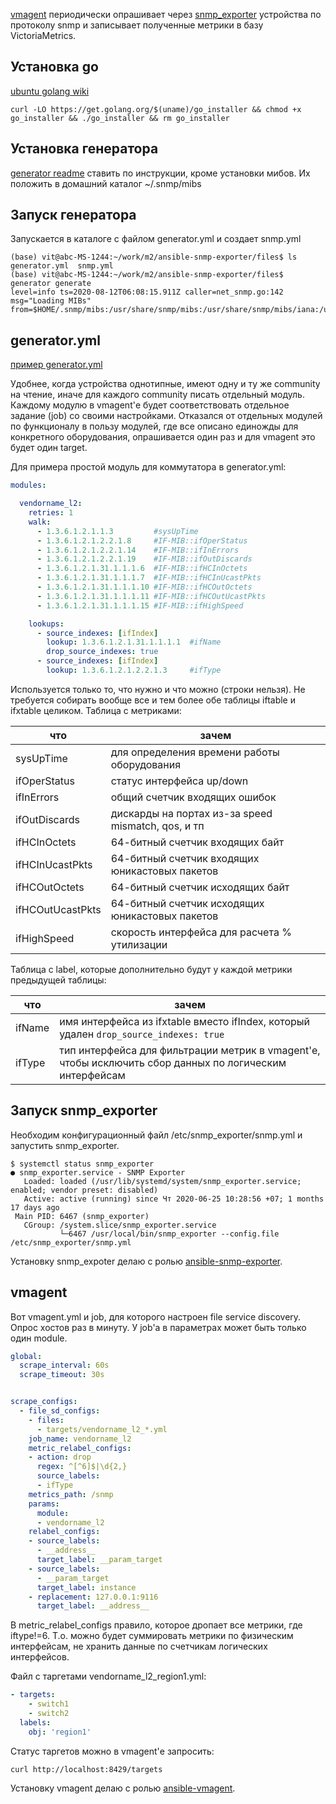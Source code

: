 [vmagent](https://victoriametrics.github.io/) периодически опрашивает через [snmp_exporter](https://github.com/prometheus/snmp_exporter)
устройства по протоколу snmp и записывает полученные метрики в базу VictoriaMetrics.


## Установка go

[ubuntu golang wiki](https://github.com/golang/go/wiki/Ubuntu)
```text
curl -LO https://get.golang.org/$(uname)/go_installer && chmod +x go_installer && ./go_installer && rm go_installer
```

## Установка генератора

[generator readme](https://github.com/prometheus/snmp_exporter/tree/master/generator) ставить по инструкции, кроме установки мибов.
Их положить в домашний каталог ~/.snmp/mibs

## Запуск генератора

Запускается в каталоге с файлом generator.yml и создает snmp.yml
```text
(base) vit@abc-MS-1244:~/work/m2/ansible-snmp-exporter/files$ ls
generator.yml  snmp.yml
(base) vit@abc-MS-1244:~/work/m2/ansible-snmp-exporter/files$ generator generate
level=info ts=2020-08-12T06:08:15.911Z caller=net_snmp.go:142 msg="Loading MIBs" from=$HOME/.snmp/mibs:/usr/share/snmp/mibs:/usr/share/snmp/mibs/iana:/usr/share/snmp/mibs/ietf:/usr/share/mibs/site:/usr/share/snmp/mibs:/usr/share/mibs/iana:/usr/share/mibs/ietf:/usr/share/mibs/netsnmp
```

## generator.yml

[пример generator.yml](https://github.com/prometheus/snmp_exporter/blob/master/generator/generator.yml)

Удобнее, когда устройства однотипные, имеют одну и ту же community на чтение, иначе для каждого community писать отдельный модуль.
Каждому модулю в vmagent'е будет соответствовать отдельное задание (job) со своими настройками.
Отказался от отдельных модулей по функционалу в пользу модулей, где все описано единожды для конкретного оборудования, опрашивается один раз и для vmagent это будет один target.

Для примера простой модуль для коммутатора в generator.yml:
```yaml
modules:

  vendorname_l2:
    retries: 1
    walk:
      - 1.3.6.1.2.1.1.3         #sysUpTime
      - 1.3.6.1.2.1.2.2.1.8     #IF-MIB::ifOperStatus
      - 1.3.6.1.2.1.2.2.1.14    #IF-MIB::ifInErrors
      - 1.3.6.1.2.1.2.2.1.19    #IF-MIB::ifOutDiscards
      - 1.3.6.1.2.1.31.1.1.1.6  #IF-MIB::ifHCInOctets
      - 1.3.6.1.2.1.31.1.1.1.7  #IF-MIB::ifHCInUcastPkts
      - 1.3.6.1.2.1.31.1.1.1.10 #IF-MIB::ifHCOutOctets
      - 1.3.6.1.2.1.31.1.1.1.11 #IF-MIB::ifHCOutUcastPkts
      - 1.3.6.1.2.1.31.1.1.1.15 #IF-MIB::ifHighSpeed

    lookups:
      - source_indexes: [ifIndex]
        lookup: 1.3.6.1.2.1.31.1.1.1.1  #ifName
        drop_source_indexes: true
      - source_indexes: [ifIndex]
        lookup: 1.3.6.1.2.1.2.2.1.3     #ifType
```

Используется только то, что нужно и что можно (строки нельзя). Не требуется собирать вообще все и тем более обе таблицы iftable и ifxtable целиком.
Таблица с метриками:

что | зачем
---|---
sysUpTime | для определения времени работы оборудования
ifOperStatus | статус интерфейса up/down
ifInErrors | общий счетчик входящих ошибок
ifOutDiscards | дискарды на портах из-за speed mismatch, qos, и тп
ifHCInOctets | 64-битный счетчик входящих байт
ifHCInUcastPkts | 64-битный счетчик входящих юникастовых пакетов
ifHCOutOctets | 64-битный счетчик исходящих байт
ifHCOutUcastPkts | 64-битный счетчик исходящих юникастовых пакетов
ifHighSpeed | скорость интерфейса для расчета % утилизации

Таблица с label, которые дополнительно будут у каждой метрики предыдущей таблицы:

что | зачем
---|---
ifName | имя интерфейса из ifxtable вместо ifIndex, который удален `drop_source_indexes: true`
ifType | тип интерфейса для фильтрации метрик в vmagent'е, чтобы исключить сбор данных по логическим интерфейсам

## Запуск snmp_exporter

Необходим конфигурационный файл /etc/snmp_exporter/snmp.yml и запустить snmp_exporter.

```text
$ systemctl status snmp_exporter
● snmp_exporter.service - SNMP Exporter
   Loaded: loaded (/usr/lib/systemd/system/snmp_exporter.service; enabled; vendor preset: disabled)
   Active: active (running) since Чт 2020-06-25 10:28:56 +07; 1 months 17 days ago
 Main PID: 6467 (snmp_exporter)
   CGroup: /system.slice/snmp_exporter.service
           └─6467 /usr/local/bin/snmp_exporter --config.file /etc/snmp_exporter/snmp.yml
``` 
Установку snmp_expoter делаю с ролью [ansible-snmp-exporter](https://github.com/v98765/ansible-snmp-exporter).

## vmagent

Вот vmagent.yml и job, для которого настроен file service discovery. Опрос хостов раз в минуту. У job'а в параметрах может быть только один module.

```yaml
global:
  scrape_interval: 60s
  scrape_timeout: 30s


scrape_configs:
  - file_sd_configs:
    - files:
      - targets/vendorname_l2_*.yml
    job_name: vendorname_l2
    metric_relabel_configs:
    - action: drop
      regex: ^[^6]$|\d{2,}
      source_labels:
      - ifType
    metrics_path: /snmp
    params:
      module:
      - vendorname_l2
    relabel_configs:
    - source_labels:
      - __address__
      target_label: __param_target
    - source_labels:
      - __param_target
      target_label: instance
    - replacement: 127.0.0.1:9116
      target_label: __address__
```
В metric_relabel_configs правило, которое дропает все метрики, где iftype!=6.
Т.о. можно будет суммировать метрики по физическим интерфейсам, не хранить данные по счетчикам логических интерфейсов.

Файл с таргетами vendorname_l2_region1.yml:
```yaml
- targets:
    - switch1
    - switch2
  labels:
    obj: 'region1'
```
Статус таргетов можно в vmagent'е запросить:
```text
curl http://localhost:8429/targets
```
Установку vmagent делаю с ролью [ansible-vmagent](https://github.com/v98765/ansible-vmagent).
